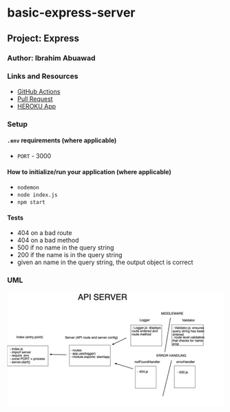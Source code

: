 # basic-express-server
## Project: Express

### Author: Ibrahim Abuawad

### Links and Resources

- [GitHub Actions](https://github.com/IbrahimAbuawad/basic-express-server/actions) 
- [Pull Request](https://github.com/IbrahimAbuawad/basic-express-server/pull/1)
- [HEROKU App](https://ibrahimawad-basic-express-serv.herokuapp.com)

### Setup

#### `.env` requirements (where applicable)

- `PORT` - 3000

#### How to initialize/run your application (where applicable)

- `nodemon`
- `node index.js`
- `npm start`


#### Tests

- 404 on a bad route
- 404 on a bad method
- 500 if no name in the query string
- 200 if the name is in the query string
- given an name in the query string, the output object is correct


### UML
![UML](./UML.png)
